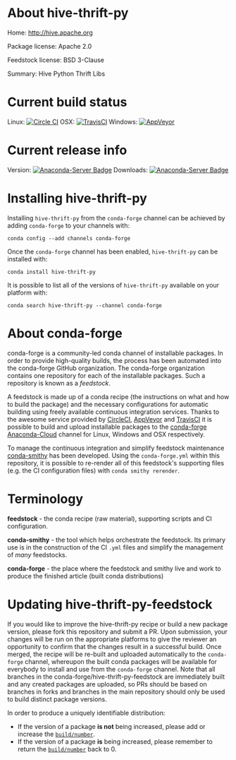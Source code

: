 About hive-thrift-py
====================

Home: http://hive.apache.org

Package license: Apache 2.0

Feedstock license: BSD 3-Clause

Summary: Hive Python Thrift Libs



Current build status
====================

Linux: [![Circle CI](https://circleci.com/gh/conda-forge/hive-thrift-py-feedstock.svg?style=shield)](https://circleci.com/gh/conda-forge/hive-thrift-py-feedstock)
OSX: [![TravisCI](https://travis-ci.org/conda-forge/hive-thrift-py-feedstock.svg?branch=master)](https://travis-ci.org/conda-forge/hive-thrift-py-feedstock)
Windows: [![AppVeyor](https://ci.appveyor.com/api/projects/status/github/conda-forge/hive-thrift-py-feedstock?svg=True)](https://ci.appveyor.com/project/conda-forge/hive-thrift-py-feedstock/branch/master)

Current release info
====================
Version: [![Anaconda-Server Badge](https://anaconda.org/conda-forge/hive-thrift-py/badges/version.svg)](https://anaconda.org/conda-forge/hive-thrift-py)
Downloads: [![Anaconda-Server Badge](https://anaconda.org/conda-forge/hive-thrift-py/badges/downloads.svg)](https://anaconda.org/conda-forge/hive-thrift-py)

Installing hive-thrift-py
=========================

Installing `hive-thrift-py` from the `conda-forge` channel can be achieved by adding `conda-forge` to your channels with:

```
conda config --add channels conda-forge
```

Once the `conda-forge` channel has been enabled, `hive-thrift-py` can be installed with:

```
conda install hive-thrift-py
```

It is possible to list all of the versions of `hive-thrift-py` available on your platform with:

```
conda search hive-thrift-py --channel conda-forge
```


About conda-forge
=================

conda-forge is a community-led conda channel of installable packages.
In order to provide high-quality builds, the process has been automated into the
conda-forge GitHub organization. The conda-forge organization contains one repository
for each of the installable packages. Such a repository is known as a *feedstock*.

A feedstock is made up of a conda recipe (the instructions on what and how to build
the package) and the necessary configurations for automatic building using freely
available continuous integration services. Thanks to the awesome service provided by
[CircleCI](https://circleci.com/), [AppVeyor](http://www.appveyor.com/)
and [TravisCI](https://travis-ci.org/) it is possible to build and upload installable
packages to the [conda-forge](https://anaconda.org/conda-forge)
[Anaconda-Cloud](http://docs.anaconda.org/) channel for Linux, Windows and OSX respectively.

To manage the continuous integration and simplify feedstock maintenance
[conda-smithy](http://github.com/conda-forge/conda-smithy) has been developed.
Using the ``conda-forge.yml`` within this repository, it is possible to re-render all of
this feedstock's supporting files (e.g. the CI configuration files) with ``conda smithy rerender``.


Terminology
===========

**feedstock** - the conda recipe (raw material), supporting scripts and CI configuration.

**conda-smithy** - the tool which helps orchestrate the feedstock.
                   Its primary use is in the construction of the CI ``.yml`` files
                   and simplify the management of *many* feedstocks.

**conda-forge** - the place where the feedstock and smithy live and work to
                  produce the finished article (built conda distributions)


Updating hive-thrift-py-feedstock
=================================

If you would like to improve the hive-thrift-py recipe or build a new
package version, please fork this repository and submit a PR. Upon submission,
your changes will be run on the appropriate platforms to give the reviewer an
opportunity to confirm that the changes result in a successful build. Once
merged, the recipe will be re-built and uploaded automatically to the
`conda-forge` channel, whereupon the built conda packages will be available for
everybody to install and use from the `conda-forge` channel.
Note that all branches in the conda-forge/hive-thrift-py-feedstock are
immediately built and any created packages are uploaded, so PRs should be based
on branches in forks and branches in the main repository should only be used to
build distinct package versions.

In order to produce a uniquely identifiable distribution:
 * If the version of a package **is not** being increased, please add or increase
   the [``build/number``](http://conda.pydata.org/docs/building/meta-yaml.html#build-number-and-string).
 * If the version of a package **is** being increased, please remember to return
   the [``build/number``](http://conda.pydata.org/docs/building/meta-yaml.html#build-number-and-string)
   back to 0.
